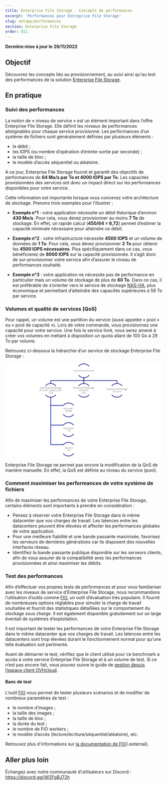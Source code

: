 ```yaml
---
title: Enterprise File Storage - Concepts de performances
excerpt: 'Performances pour Entreprise File Storage'
slug: netapp/performances
section: Enterprise File Storage
order: 011
---
```


**Dernière mise à jour le 29/11/2022**

## Objectif

Découvrez les concepts liés au provisionnement, au suivi ainsi qu'au test des performances de la solution [Enterprise File Storage](https://www.ovhcloud.com/fr/storage-solutions/enterprise-file-storage/).

## En pratique

### Suivi des performances

La notion de « niveau de service » est un élément important dans l’offre Enterprise File Storage. Elle définit les niveaux de performances atteignables pour chaque service provisionné. Les performances d’un système de fichiers sont généralement définies par plusieurs éléments : 

- le débit ; 
- les IOPS (ou nombre d’opération d’entrée-sortie par seconde) ;
- la taille de bloc ;
- le modèle d’accès séquentiel ou aléatoire.

A ce jour, Enterprise File Storage fournit et garantit des objectifs de performances de **64 Mo/s par To et 4000 IOPS par To**.  Les capacités provisionnées des services ont donc un impact direct sur les performances disponibles pour votre service.

Cette information est importante lorsque vous concevez votre architecture de stockage. Prenons trois exemples pour l’illustrer :

- **Exemple n°1** : votre application nécessite un débit théorique d’environ **430 Mo/s**. Pour cela, vous devez provisionner au moins **7 To** de stockage. En effet, un rapide calcul (**450/64 = 6,72**) permet d’estimer la capacité minimale nécessaire pour atteindre ce débit.

- **Exemple n°2** : votre infrastructure nécessite **4500 IOPS** et un volume de données de **1 To**. Pour cela, vous devez provisionner **2 To** pour obtenir les **4500 IOPS nécessaires**. Plus spécifiquement dans ce cas, vous bénéficierez de **8000 IOPS** sur la capacité provisionnée. Il s’agit donc de sur-provisionner votre service afin d’assurer le niveau de performances souhaité.

- **Exemple n°3** : votre application ne nécessite pas de performance en particulier mais un volume de stockage de plus de **60 To**. Dans ce cas, il est préférable de s’orienter vers le service de stockage [NAS-HA](https://www.ovhcloud.com/fr/storage-solutions/nas-ha/), plus économique et permettant d’atteindre des capacités supérieures à 58 To par service.

### Volumes et qualité de services (QoS)

Pour rappel, un volume est une partition du service (aussi appelée « pool » ou « pool de capacité »). Lors de votre commande, vous provisionnez une capacité pour votre service. Une fois le service livré, vous serez amené à créer vos volumes en mettant à disposition un quota allant de 100 Go à 29 To par volume. 

Retrouvez ci-dessous la hiérarchie d’un service de stockage Enterprise File Storage :

![Enterprise File Storage Perf 1](images/Netapp_Hierarchie_2.png)

Enterprise File Storage ne permet pas encore la modification de la QoS de manière manuelle. En effet, la QoS est définie au niveau du service (pool).

### Comment maximiser les performances de votre système de fichiers

Afin de maximiser les performances de votre Enterprise File Storage, certains éléments sont importants à prendre en considération :

- Pensez à réserver votre Enterprise File Storage dans le même datacenter que vos charges de travail. Les latences entre les datacenters peuvent être élevées et affecter les performances globales de votre application.
- Pour une meilleure fiabilité et une bande passante maximisée, favorisez les serveurs de dernières générations car ils disposent des nouvelles interfaces réseau.
- Identifiez la bande passante publique disponible sur les serveurs clients, afin de vous assurer de la compatibilité avec les performances provisionnées et ainsi maximiser les débits.

### Test des performances

Afin d’effectuer vos propres tests de performances et pour vous familiariser avec les niveaux de service d’Enterprise File Storage, nous recommandons l’utilisation d’outils comme [FIO](https://github.com/axboe/fio), un outil d’évaluation très populaire. Il fournit de nombreuses options réglables pour simuler la charge de travail souhaitée et fournit des statistiques détaillées sur le comportement du stockage sous charge. Il est également disponible gratuitement sur un large éventail de systèmes d’exploitation.

Il est important de tester les performances de votre Enterprise File Storage dans le même datacenter que vos charges de travail. Les latences entre les datacenters sont trop élevées durant le fonctionnement normal pour qu'une telle évaluation soit pertinente.

Avant de démarrer le test, vérifiez que le client utilisé pour ce benchmark a accès à votre service Enterprise File Storage et à un volume de test. Si ce n’est pas encore fait, vous pouvez suivre le guide de [gestion depuis l’espace client OVHcloud](https://docs.ovh.com/fr/storage/file-storage/netapp/control-panel/).

#### Banc de test

L’outil [FIO](https://github.com/axboe/fio) vous permet de tester plusieurs scénarios et de modifier de nombreux paramètres de test : 

- le nombre d’images ; 
- la taille des images ;
- la taille de bloc ;
- la durée du test ; 
- le nombre de FIO workers ;
- le modèle d’accès (lecture/écriture/séquentiel/aléatoire), etc.

Retrouvez plus d'informations sur [la documentation de FIO](https://fio.readthedocs.io/en/latest/index.html){.external}.

## Aller plus loin

Échangez avec notre communauté d’utilisateurs sur Discord : <https://discord.gg/jW2FgBJ72h>


